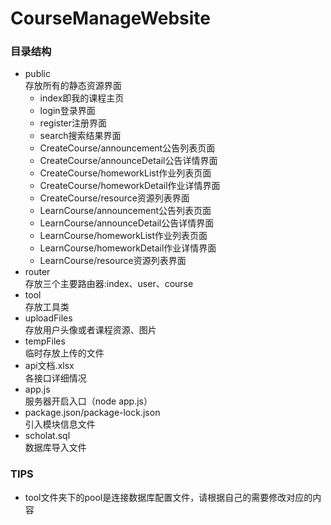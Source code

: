 # CourseManageWebsite

### 目录结构
- public  
存放所有的静态资源界面  
    - index即我的课程主页
    - login登录界面
    - register注册界面
    - search搜索结果界面
    - CreateCourse/announcement公告列表页面
    - CreateCourse/announceDetail公告详情界面
    - CreateCourse/homeworkList作业列表页面
    - CreateCourse/homeworkDetail作业详情界面
    - CreateCourse/resource资源列表界面
    - LearnCourse/announcement公告列表页面
    - LearnCourse/announceDetail公告详情界面
    - LearnCourse/homeworkList作业列表页面
    - LearnCourse/homeworkDetail作业详情界面
    - LearnCourse/resource资源列表界面
- router  
存放三个主要路由器:index、user、course
- tool  
存放工具类
- uploadFiles  
存放用户头像或者课程资源、图片
- tempFiles  
临时存放上传的文件
- api文档.xlsx  
各接口详细情况
- app.js  
服务器开启入口（node app.js）
- package.json/package-lock.json  
引入模块信息文件
- scholat.sql  
数据库导入文件

### TIPS
- tool文件夹下的pool是连接数据库配置文件，请根据自己的需要修改对应的内容
